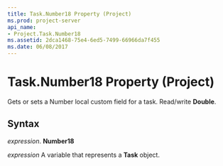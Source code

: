 ```yaml
---
title: Task.Number18 Property (Project)
ms.prod: project-server
api_name:
- Project.Task.Number18
ms.assetid: 2dca1468-75e4-6ed5-7499-66966da7f455
ms.date: 06/08/2017
---
```



# Task.Number18 Property (Project)

Gets or sets a Number local custom field for a task. Read/write **Double**.


## Syntax

 _expression_. **Number18**

 _expression_ A variable that represents a **Task** object.


